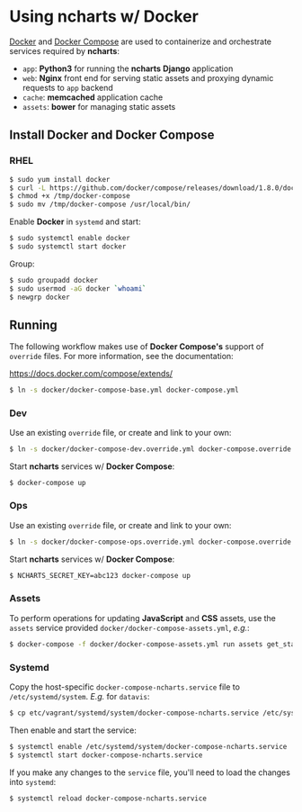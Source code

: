 # Using ncharts w/ Docker

[Docker](https://www.docker.com/) and [Docker Compose](https://docs.docker.com/compose/) are used to containerize and orchestrate services required by **ncharts**:

- `app`: **Python3** for running the **ncharts** **Django** application
- `web`: **Nginx** front end for serving static assets and proxying dynamic requests to `app` backend
- `cache`: **memcached** application cache
- `assets`: **bower** for managing static assets

## Install Docker and Docker Compose

### RHEL

```sh
$ sudo yum install docker
$ curl -L https://github.com/docker/compose/releases/download/1.8.0/docker-compose-`uname -s`-`uname -m` > /tmp/docker-compose
$ chmod +x /tmp/docker-compose
$ sudo mv /tmp/docker-compose /usr/local/bin/
```

Enable **Docker** in `systemd` and start:

```sh
$ sudo systemctl enable docker
$ sudo systemctl start docker
```

Group:

```sh
$ sudo groupadd docker
$ sudo usermod -aG docker `whoami`
$ newgrp docker
```

## Running

The following workflow makes use of **Docker Compose's** support of `override` files. For more information, see the documentation:

<https://docs.docker.com/compose/extends/>

```sh
$ ln -s docker/docker-compose-base.yml docker-compose.yml
```

### Dev

Use an existing `override` file, or create and link to your own:

```sh
$ ln -s docker/docker-compose-dev.override.yml docker-compose.override.yml
```

Start **ncharts** services w/ **Docker Compose**:

```
$ docker-compose up
```

### Ops

Use an existing `override` file, or create and link to your own:

```sh
$ ln -s docker/docker-compose-ops.override.yml docker-compose.override.yml
```

Start **ncharts** services w/ **Docker Compose**:

```sh
$ NCHARTS_SECRET_KEY=abc123 docker-compose up
```

### Assets

To perform operations for updating **JavaScript** and **CSS** assets, use the `assets` service provided `docker/docker-compose-assets.yml`, *e.g.*:

```sh
$ docker-compose -f docker/docker-compose-assets.yml run assets get_static_files.sh
```

### Systemd

Copy the host-specific `docker-compose-ncharts.service` file to `/etc/systemd/system`. *E.g.* for `datavis`:

```sh
$ cp etc/vagrant/systemd/system/docker-compose-ncharts.service /etc/systemd/system
```

Then enable and start the service:

```sh
$ systemctl enable /etc/systemd/system/docker-compose-ncharts.service
$ systemctl start docker-compose-ncharts.service
```

If you make any changes to the `service` file, you'll need to load the changes into `systemd`:

```sh
$ systemctl reload docker-compose-ncharts.service
```
